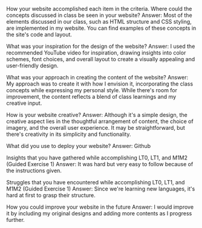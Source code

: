 How your website accomplished each item in the criteria.
Where could the concepts discussed in class be seen in your website?
Answer: Most of the elements discussed in our class, such as HTML structure and CSS styling, are implemented in my website. You can find examples of these concepts in the site's code and layout.

What was your inspiration for the design of the website?
Answer:  I used the recommended YouTube video for inspiration, drawing insights into color schemes, font choices, and overall layout to create a visually appealing and user-friendly design.

What was your approach in creating the content of the website?
Answer: My approach was to create it with how I envision it, incorporating the class concepts while expressing my personal style. While there's room for improvement, the content reflects a blend of class learnings and my creative input.

How is your website creative?
Answer: Although it's a simple design, the creative aspect lies in the thoughtful arrangement of content, the choice of imagery, and the overall user experience. It may be straightforward, but there's creativity in its simplicity and functionality.

What did you use to deploy your website?
Answer: Github

Insights that you have gathered while accomplishing LT0, LT1, and M1M2 (Guided Exercise 1)
Answer: It was hard but very easy to follow because of the instructions given.

Struggles that you have encountered while accomplishing LT0, LT1, and M1M2 (Guided Exercise 1)
Answer: Since we're learning new languages, it's hard at first to grasp their structure.

How you could improve your website in the future
Answer: I would improve it by including my original designs and adding more contents as I progress further.
